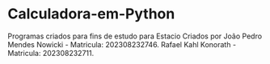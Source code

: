 # Calculadora-em-Python
Programas criados para fins de estudo para Estacio
Criados por
João Pedro Mendes Nowicki - Matricula: 202308232746.
Rafael Kahl Konorath - Matricula: 202308232711.

